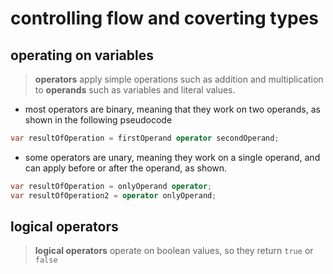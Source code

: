 # controlling flow and coverting types 

## operating on variables 
 
 > **operators** apply simple operations such as addition and multiplication to **operands** such as variables and literal values. 

- most operators are binary, meaning that they work on two operands, as shown in the following pseudocode

```cs
var resultOfOperation = firstOperand operator secondOperand;
```

- some operators are unary, meaning they work on a single operand, and can apply before or after the operand, as shown. 

```cs
var resultOfOperation = onlyOperand operator;
var resultOfOperation2 = operator onlyOperand;
```

## logical operators 
> **logical operators** operate on boolean values, so they return `true` or `false`